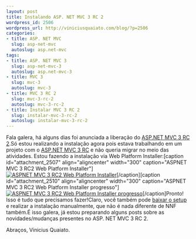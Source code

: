 ```yaml
--- 
layout: post
title: Instalando ASP. NET MVC 3 RC 2
wordpress_id: 2506
wordpress_url: http://viniciusquaiato.com/blog/?p=2506
categories: 
- title: ASP. NET MVC
  slug: asp-net-mvc
  autoslug: asp.net-mvc
tags: 
- title: ASP. NET MVC 3
  slug: asp-net-mvc-3
  autoslug: asp.net-mvc-3
- title: MVC 3
  slug: mvc-3
  autoslug: mvc-3
- title: MVC 3 RC 2
  slug: mvc-3-rc-2
  autoslug: mvc-3-rc-2
- title: Instalar MVC 3 RC 2
  slug: instalar-mvc-3-rc-2
  autoslug: instalar-mvc-3-rc-2
---
```

Fala galera, há alguns dias foi anunciada a liberação do [ASP.NET MVC 3 RC 2](http://viniciusquaiato.com/blog/asp-net-mvc-3-rc-2-lancado/).Só estou realizando a instalação agora pois estava trabalhando em um projeto com o [ASP.NET MVC 3 RC](http://viniciusquaiato.com/blog/tag/asp-net-mvc-3/) e não queria migrar no meio das atividades. Estou fazendo a instalação via Web Platform Installer:[caption id="attachment_2507" align="aligncenter" width="300" caption="ASPNET MVC 3 RC2 Web Platform Installer"][![ASPNET MVC 3 RC2 Web Platform Installer](http://viniciusquaiato.com/images_posts/ASPNET-MVC-3-RC2-Web-Platform-Installer-300x207.png "ASPNET MVC 3 RC2 Web Platform Installer")](http://viniciusquaiato.com/images_posts/ASPNET-MVC-3-RC2-Web-Platform-Installer.png)[/caption][caption id="attachment_2510" align="aligncenter" width="300" caption="ASPNET MVC 3 RC2 Web Platform Installer progresso"][![ASPNET MVC 3 RC2 Web Platform Installer progresso](http://viniciusquaiato.com/images_posts/ASPNET-MVC-3-RC2-Web-Platform-Installer-progresso-300x205.png "ASPNET MVC 3 RC2 Web Platform Installer progresso")](http://viniciusquaiato.com/images_posts/ASPNET-MVC-3-RC2-Web-Platform-Installer-progresso.png)[/caption]Pronto! Isso é tudo que precisamos fazer!Claro, você também pode [baixar o setup](http://www.microsoft.com/downloads/en/details.aspx?FamilyID=955d593e-cbd1-4ed1-88eb-02ff79dd74d8&displaylang=en) e realizar a instalação manualmente, que não é nada diferente de NNF também.É isso galera, já estou preparando alguns posts sobre as novidades/mudanças presentes no ASP. NET MVC 3 RC 2.

Abraços,
Vinicius Quaiato.

